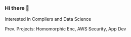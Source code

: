 ### Hi there 👋

Interested in Compilers and Data Science 

Prev. Projects: Homomorphic Enc, AWS Security, App Dev 
